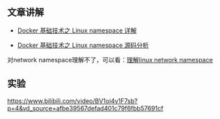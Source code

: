 
## 文章讲解

- [Docker 基础技术之 Linux namespace 详解](https://mp.weixin.qq.com/s/10HgkUE14wVI_RNmFdqkzA)

- [Docker 基础技术之 Linux namespace 源码分析](https://mp.weixin.qq.com/s/czZsAmp6nTt6JPuOAytgcw)

对network namespace理解不了，可以看：[理解linux network namespace](https://blog.csdn.net/u014634338/article/details/119343985)

## 实验
https://www.bilibili.com/video/BV1oi4y1F7sb?p=4&vd_source=afbe39567defad401c79f6fbb57691cf


